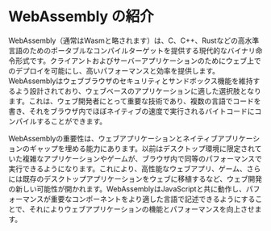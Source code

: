# WebAssembly の紹介

WebAssembly（通常はWasmと略されます）は、C、C++、Rustなどの高水準言語のためのポータブルなコンパイルターゲットを提供する現代的なバイナリ命令形式です。クライアントおよびサーバーアプリケーションのためにウェブ上でのデプロイを可能にし、高いパフォーマンスと効率を提供します。WebAssemblyはウェブブラウザのセキュリティとサンドボックス機能を維持するよう設計されており、ウェブベースのアプリケーションに適した選択肢となります。これは、ウェブ開発者にとって重要な技術であり、複数の言語でコードを書き、それをブラウザ内でほぼネイティブの速度で実行されるバイトコードにコンパイルすることができます。

WebAssemblyの重要性は、ウェブアプリケーションとネイティブアプリケーションのギャップを埋める能力にあります。以前はデスクトップ環境に限定されていた複雑なアプリケーションやゲームが、ブラウザ内で同等のパフォーマンスで実行できるようになります。これにより、高性能なウェブアプリ、ゲーム、さらには既存のデスクトップアプリケーションをウェブに移植するなど、ウェブ開発の新しい可能性が開かれます。WebAssemblyはJavaScriptと共に動作し、パフォーマンスが重要なコンポーネントをより適した言語で記述できるようにすることで、それによりウェブアプリケーションの機能とパフォーマンスを向上させます。
